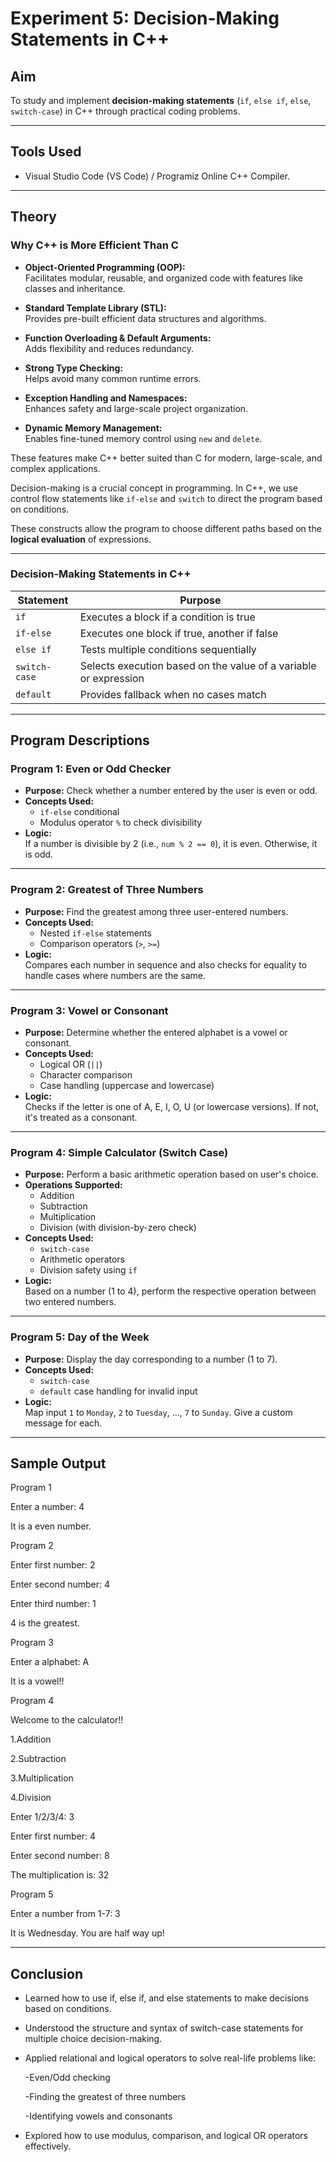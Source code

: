 # Experiment 5: Decision-Making Statements in C++

## Aim
To study and implement **decision-making statements** (`if`, `else if`, `else`, `switch-case`) in C++ through practical coding problems.

---

## Tools Used
- Visual Studio Code (VS Code) / Programiz Online C++ Compiler.

---

## Theory

### Why C++ is More Efficient Than C

- **Object-Oriented Programming (OOP):**  
  Facilitates modular, reusable, and organized code with features like classes and inheritance.

- **Standard Template Library (STL):**  
  Provides pre-built efficient data structures and algorithms.

- **Function Overloading & Default Arguments:**  
  Adds flexibility and reduces redundancy.

- **Strong Type Checking:**  
  Helps avoid many common runtime errors.

- **Exception Handling and Namespaces:**  
  Enhances safety and large-scale project organization.

- **Dynamic Memory Management:**  
  Enables fine-tuned memory control using `new` and `delete`.

These features make C++ better suited than C for modern, large-scale, and complex applications.

Decision-making is a crucial concept in programming. In C++, we use control flow statements like `if-else` and `switch` to direct the program based on conditions.

These constructs allow the program to choose different paths based on the **logical evaluation** of expressions.

---

### Decision-Making Statements in C++

| Statement     | Purpose                                                        |
|---------------|----------------------------------------------------------------|
| `if`          | Executes a block if a condition is true                        |
| `if-else`     | Executes one block if true, another if false                   |
| `else if`     | Tests multiple conditions sequentially                         |
| `switch-case` | Selects execution based on the value of a variable or expression |
| `default`     | Provides fallback when no cases match                         |

---

## Program Descriptions

### Program 1: Even or Odd Checker

- **Purpose:** Check whether a number entered by the user is even or odd.
- **Concepts Used:**
  - `if-else` conditional
  - Modulus operator `%` to check divisibility
- **Logic:**  
  If a number is divisible by 2 (i.e., `num % 2 == 0`), it is even. Otherwise, it is odd.

---

### Program 2: Greatest of Three Numbers

- **Purpose:** Find the greatest among three user-entered numbers.
- **Concepts Used:**
  - Nested `if-else` statements
  - Comparison operators (`>`, `>=`)
- **Logic:**  
  Compares each number in sequence and also checks for equality to handle cases where numbers are the same.

---

### Program 3: Vowel or Consonant

- **Purpose:** Determine whether the entered alphabet is a vowel or consonant.
- **Concepts Used:**
  - Logical OR (`||`)
  - Character comparison
  - Case handling (uppercase and lowercase)
- **Logic:**  
  Checks if the letter is one of A, E, I, O, U (or lowercase versions). If not, it's treated as a consonant.

---

### Program 4: Simple Calculator (Switch Case)

- **Purpose:** Perform a basic arithmetic operation based on user's choice.
- **Operations Supported:**
  - Addition
  - Subtraction
  - Multiplication
  - Division (with division-by-zero check)
- **Concepts Used:**
  - `switch-case`
  - Arithmetic operators
  - Division safety using `if`
- **Logic:**  
  Based on a number (1 to 4), perform the respective operation between two entered numbers.

---

### Program 5: Day of the Week

- **Purpose:** Display the day corresponding to a number (1 to 7).
- **Concepts Used:**
  - `switch-case`
  - `default` case handling for invalid input
- **Logic:**  
  Map input `1` to `Monday`, `2` to `Tuesday`, ..., `7` to `Sunday`. Give a custom message for each.

---

## Sample Output

Program 1

Enter a number: 4

It is a even number.


Program 2

Enter first number: 2

Enter second number: 4

Enter third number: 1

4 is the greatest.


Program 3

Enter a alphabet: A

It is a vowel!!


Program 4 

Welcome to the calculator!!

1.Addition 

2.Subtraction 

3.Multiplication 

4.Division 

Enter 1/2/3/4: 3

Enter first number: 4

Enter second number: 8

The multiplication is: 32


Program 5

Enter a number from 1-7: 3

It is Wednesday. You are half way up!

----

## Conclusion

- Learned how to use if, else if, and else statements to make decisions based on conditions.

- Understood the structure and syntax of switch-case statements for multiple choice decision-making.

- Applied relational and logical operators to solve real-life problems like:

  -Even/Odd checking

  -Finding the greatest of three numbers

  -Identifying vowels and consonants

- Explored how to use modulus, comparison, and logical OR operators effectively.


